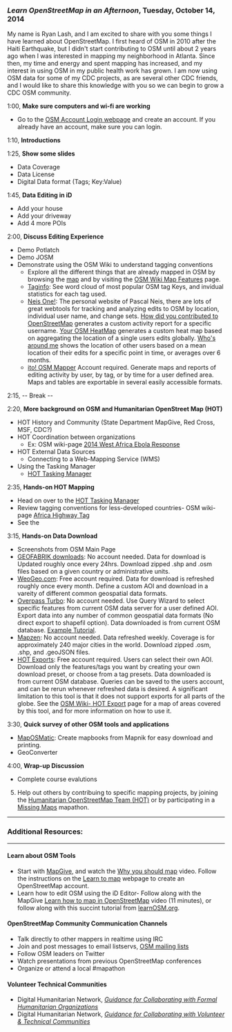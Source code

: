 ### *Learn OpenStreetMap in an Afternoon*, Tuesday, October 14, 2014

My name is Ryan Lash, and I am excited to share with you some things I have learned about OpenStreetMap.  I first heard of OSM in 2010 after the Haiti Earthquake, but I didn't start contributing to OSM until about 2 years ago when I was interested in mapping my neighborhood in Atlanta.  Since then, my time and energy and spent mapping has increased, and my interest in using OSM in my public health work has grown.  I am now using OSM data for some of my CDC projects, as are several other CDC friends, and I would like to share this knowledge with you so we can begin to grow a CDC OSM community.

1:00, **Make sure computers and wi-fi are working** 
  - Go to the [OSM Account Login webpage](https://www.openstreetmap.org/login?referer=%2F) and create an account.  If you already have an account, make sure you can login.  

1:10, **Introductions**  

1:25, **Show some slides**  
  - Data Coverage
  - Data License  
  - Digital Data format (Tags; Key:Value)  

1:45, **Data Editing in iD**  
  - Add your house  
  - Add your driveway  
  - Add 4 more POIs  

2:00, **Discuss Editing Experience**  
  - Demo Potlatch
  - Demo JOSM
  - Demonstrate using the OSM Wiki to understand tagging conventions
    - Explore all the different things that are already mapped in OSM by browsing the [map](openstreetmap.org) and by visiting the [OSM Wiki Map Features](http://wiki.osm.org/wiki/Map_Features) page.  
    - [Taginfo](http://taginfo.openstreetmap.org/): See word cloud of most popular OSM tag Keys, and invidual statistics for each tag used.    
    - [Neis One!](http://neis-one.org/): The personal website of Pascal Neis, there are lots of great webtools for tracking and analyzing edits to OSM by location, individual user name, and change sets. [How did you contributed to OpenStreetMap](http://hdyc.neis-one.org/) generates a custom activity report for a specific username. [Your OSM HeatMap](http://yosmhm.neis-one.org/) generates a custom heat map based on aggregating the location of a single users edits globally.   [Who's around me](http://resultmaps.neis-one.org/oooc) shows the location of other users based on a mean location of their edits for a specific point in time, or averages over 6 months.  
    - [ito! OSM Mapper](http://www.itoworld.com/static/openstreetmap_tools/osm_mapper.html) Account required.  Generate maps and reports of editing activity by user, by tag, or by time for a user defined area.  Maps and tables are exportable in several easily accessible formats.

  
2:15,  -- Break --  


2:20, **More background on OSM and Humanitarian OpenStreet Map (HOT)**  
  - HOT History and Community (State Department MapGive, Red Cross, MSF, CDC?)  
  - HOT Coordination between organizations
    - Ex: OSM wiki-page [2014 West Africa Ebola Response](https://wiki.openstreetmap.org/wiki/2014_West_Africa_Ebola_Response)
  - HOT External Data Sources
    - Connecting to a Web-Mapping Service (WMS)
  - Using the Tasking Manager
    - [HOT Tasking Manager](http://tasks.hotosm.org/)

2:35, **Hands-on HOT Mapping**
  - Head on over to the [HOT Tasking Manager](http://tasks.hotosm.org/)
  - Review tagging conventions for less-developed countries- OSM wiki-page [Africa Highway Tag](https://wiki.openstreetmap.org/wiki/Highway_Tag_Africa)
  - See the [ ](http://wiki.openstreetmap.org/wiki/User:Bgirardot/Typical_Road_and_Residential_Task)
	
3:15, **Hands-on Data Download** 
  - Screenshots from OSM Main Page
  - [GEOFABRIK downloads](http://download.geofabrik.de/): No account needed. Data for download is Updated roughly once every 24hrs. Download zipped .shp and .osm files based on a given country or administrative units.  
  - [WeoGeo.com](http://www.weogeo.com/data/OpenStreetMap_Data.html): Free account required. Data for download is refreshed  roughly once every month. Define a custom AOI and download in a vareity of different common geospatial data formats.    
  - [Overpass Turbo](http://overpass-turbo.eu/): No account needed.  Use Query Wizard to select specific features from current OSM data server for a user defined AOI.  Export data into any number of common geospatial data formats (No direct export to shapefil option). Data downloaded is from current OSM database. [Example Tutorial](/Tutorials/OSM-Export_Tools.md).  
  - [Mapzen](https://mapzen.com/metro-extracts/): No account needed.  Data refreshed weekly.  Coverage is for approximately 240 major cities in the world.  Download zipped .osm, .shp, and .geoJSON files.
  - [HOT Exports](http://export.hotosm.org/): Free account required. Users can select their own AOI. Download only the features/tags you want by creating your own download preset, or choose from a tag presets.  Data downloaded is from current OSM database. Queries can be saved to the users account, and can be rerun whenever refreshed data is desired. A significant limitation to this tool is that it does not support exports for all parts of the globe.  See the [OSM Wiki- HOT Export](http://wiki.openstreetmap.org/wiki/HOT_Exports) page for a map of areas covered by this tool, and for more information on how to use it.

3:30, **Quick survey of other OSM tools and applications**  
  - [MapOSMatic](http://www.maposmatic.org/): Create mapbooks from Mapnik for easy download and printing.
  - GeoConverter 

4:00, **Wrap-up Discussion**
  - Complete course evalutions

   5. Help out others by contribuing to specific mapping projects, by joining the [Humanitarian OpenStreetMap Team (HOT)](http://hot.openstreetmap.org/get-involved) or by participating in a [Missing Maps](http://wiki.openstreetmap.org/wiki/Missing_Maps_Project) mapathon.

_____
### Additional Resources:  
_____
#### Learn about OSM Tools
  -  Start with [MapGive](http://wwww.mapgive.state.gov), and watch the [Why you should map](http://mapgive.state.gov/why-map/) video.  Follow the instructions on the [Learn to map](http://mapgive.state.gov/learn-to-map/) webpage to create an OpenStreetMap account.  
  - Learn how to edit OSM using the iD Editor- Follow along with the MapGive [Learn how to map in OpenStreetMap](http://mapgive.state.gov/learn-to-map/) video (11 minutes), or follow along with this succint tutorial from [learnOSM.org](http://learnosm.org/en/editing/id-editor/).  

#### OpenStreetMap Community Communication Channels  
  - Talk directly to other mappers in realtime using IRC  
  - Join and post messages to email listservs, [OSM mailing lists](http://wiki.openstreetmap.org/wiki/Mailing_lists)
  - Follow OSM leaders on Twitter  
  - Watch presentations from previous OpenStreetMap conferences  
  - Organize or attend a local #mapathon  

#### Volunteer Technical Communities  
  - Digital Humanitarian Network, *[Guidance for Collaborating with Formal Humanitarian Organizations](http://reliefweb.int/report/world/guidance-collaborating-formal-humanitarian-organizations)*  
  - Digital Humanitarian Network, *[Guidance for Collaborating with Volunteer & Technical Communities](http://reliefweb.int/report/world/guidance-collaborating-volunteer-technical-communities)*
